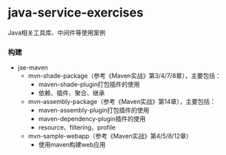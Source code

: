 # java-service-exercises
Java相关工具库、中间件等使用案例

### 构建

* jse-maven
  * mvn-shade-package（参考《Maven实战》第3/4/7/8章），主要包括：
    * maven-shade-plugin打包插件的使用
    * 依赖、插件、聚合、继承
  * mvn-assembly-package（参考《Maven实战》第14章），主要包括：
    * maven-assembly-plugin打包插件的使用
    * maven-dependency-plugin插件的使用
    * resource、filtering、profile
  * mvn-sample-webapp（参考《Maven实战》第4/5/8/12章）
    * 使用maven构建web应用
